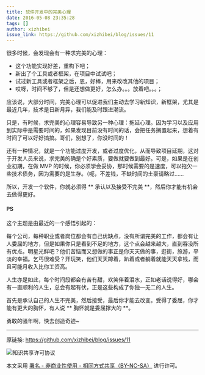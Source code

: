 ```yaml
---
title: 软件开发中的完美心理
date: 2016-05-08 23:35:28
tags: []
author: xizhibei
issue_link: https://github.com/xizhibei/blog/issues/11
---
```

很多时候，会发现会有一种求完美的心理：
- 这个功能实现好差，重构下吧；
- 新出了个工具或者框架，在项目中试试吧；
- 试过新工具或者框架之后，恩，好棒，用来改改其他的项目；
- 哎呀，时间不够了，但是还想做更好，怎么办。。。放着吧。。。；

应该说，大部分时间，完美心理可以促进我们主动去学习新知识，新框架，尤其是最近几年，技术是日新月异，我们能及时跟进潮流。

只是，有时候，求完美的心理容易导致另一种心理：拖延心理。因为学习以及应用到实际中是需要时间的，如果发现目前没有时间的话，会把任务搁置起来，想着有时间了可以好好搞搞。哥们，别想了，你没时间的！

还有一种情况，就是一个功能过度开发，或者过度优化，从而导致项目延期，这对于开发人员来说，求完美的确是个好素质，要做就要做到最好。可是，如果是在创业初期，在做 MVP 的时候，你必须学会妥协，那时候需要的是速度，可以拖欠一些技术债务，因为需要的是生存。（呃，不差钱，不缺时间的土豪请略过……

所以，开发一个软件，你就必须得 ** 承认以及接受不完美 **，然后你才能有机会去做得更好。
#### PS

这个主题是由最近的一个感悟引起的：

每个公司，每种职业或者岗位都会有自己优缺点，没有所谓完美的工作，都会有让人委屈的地方，但是如果你只是看到不足的地方，这个点会越来越大，直到吞没所有优点。明星光鲜吧？他们苦恼而又想做的事正是你天天做的事，逛街，旅游，平淡的幸福。乞丐很难受？开玩笑，他们天天蹲着，趴着或者躺着就能天天拿钱，而且可能月收入比你工资高。

人生亦是如此，每个时间段都会有苦有甜，欢笑伴着泪水，正如老话说得好，哪会有一直顺利的人生，总会有起有伏，正是这些构成了你独一无二的人生。

首先是承认自己的人生不完美，然后接受，最后你才能去改变。受得了委屈，你才能有更大的胸怀，有人说 ** 胸怀就是委屈撑大的 **。

勇敢的骚年啊，快去创造奇迹~


***
原链接: https://github.com/xizhibei/blog/issues/11

![知识共享许可协议](https://i.creativecommons.org/l/by-nc-sa/4.0/88x31.png "署名 - 非商业性使用 - 相同方式共享（BY-NC-SA）")

本文采用 [署名 - 非商业性使用 - 相同方式共享（BY-NC-SA）](https://creativecommons.org/licenses/by-nc-sa/4.0/deed.zh) 进行许可。
